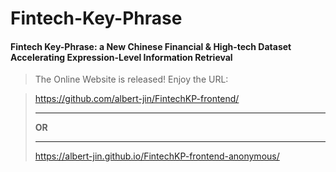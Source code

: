 # Fintech-Key-Phrase
#### Fintech Key-Phrase: a New Chinese Financial &amp; High-tech Dataset Accelerating Expression-Level Information Retrieval

> The Online Website is released! Enjoy the URL:

>https://github.com/albert-jin/FintechKP-frontend/
> ****
> **OR**
> ****
>https://albert-jin.github.io/FintechKP-frontend-anonymous/
